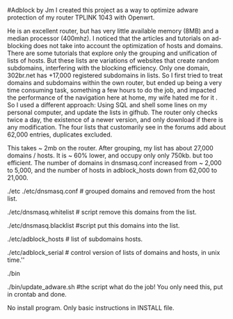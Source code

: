 #Adblock by Jm
I created this project as a way to optimize adware protection of my router TPLINK 1043 with Openwrt. 

He is an excellent router, but has very little available memory (8MB) and a median processor (400mhz).
I noticed that the articles and tutorials on ad-blocking does not take into account the optimization of hosts and domains.
There are some tutorials that explore only the grouping and unification of lists of hosts. But these lists are variations of websites that create random subdomains, interfering with the blocking efficiency. Only one domain, 302br.net has +17,000 registered subdomains in lists.
So I first tried to treat domains and subdomains within the own router, but ended up being a very time consuming task, something a few hours to do the job, and impacted the performance of the navigation here at home, my wife hated me for it .
So I used a different approach: Using SQL and shell some lines on my personal computer, and update the lists in gifhub. The router only checks twice a day, the existence of a newer version, and only download if there is any modification.
The four lists that customarily see in the forums add about 62,000 entries, duplicates excluded.

This takes ~ 2mb on the router.
After grouping, my list has about 27,000 domains / hosts. It is ~ 60% lower, and occupy only only 750kb. 
but too efficient.
The number of domains in dnsmasq.conf increased from ~ 2,000 to 5,000, and the number of hosts in adblock_hosts down from 62,000 to 21,000.






./etc
./etc/dnsmasq.conf # grouped domains and removed from the host list.

./etc/dnsmasq.whitelist # script remove this domains from the list. 

./etc/dnsmasq.blacklist #script put this domains into the list.

./etc/adblock_hosts # list of subdomains hosts.

./etc/adblock_serial # control version of lists of domains and hosts, in unix time.''

./bin

./bin/update_adware.sh #the script what do the job! You only need this, put in crontab and done.

No install program. Only basic instructions in INSTALL file. 
